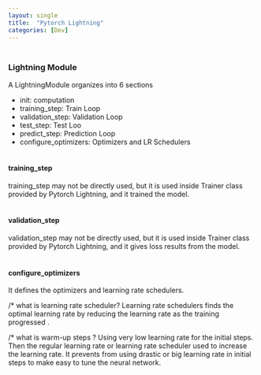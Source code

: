 ```yaml
---
layout: single
title:  "Pytorch Lightning"
categories: [Dev]
---
```


### <br>Lightning Module

A LightningModule organizes into 6 sections

- init: computation
- training_step: Train Loop
- validation_step: Validation Loop
- test_step: Test Loo
- predict_step: Prediction Loop
- configure_optimizers: Optimizers and LR Schedulers



#### <br>training_step

training_step may not be directly used, but it is used inside Trainer class provided by Pytorch Lightning, and it trained the model.

#### <br>validation_step

validation_step may not be directly used, but it is used inside Trainer class provided by Pytorch Lightning, and it gives loss results from the model.

#### <br>configure_optimizers

It defines the optimizers and learning rate schedulers.

/* what is learning rate scheduler? Learning rate schedulers finds the optimal learning rate by reducing the learning rate as the training progressed .



/* what is warm-up steps ? Using very low learning rate for the initial steps. Then the regular learning rate or learning rate scheduler used to increase the learning rate. It prevents from using drastic or big learning rate in initial steps to make easy to tune the neural network.

